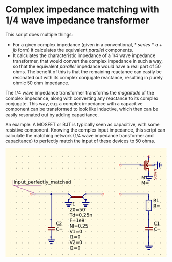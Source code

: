 # Complex impedance matching with 1/4 wave impedance transformer

This script does multiple things:
* For a given complex impedance (given in a conventional, * *series* * *a + jb* form) it calculates the equivalent *parallel* components.
* It calculates the characteristic impedance of a 1/4 wave impedance transformer, that would convert the complex impedance in such a way, so that the equivalent *parallel* impedance would have a real part of 50 ohms. The benefit of this is that the remaining reactance can easily be resonated out with its complex conjugate reactance, resulting in purely ohmic 50 ohm impedance.

The 1/4 wave impedance transformer transforms the *magnitude* of the complex impedance, along with converting any reactance to its complex conjugate. This way, e.g. a complex impedance with a capacitive component can be transformed to look like inductive, which then can be easily resonated out by adding capacitance.

An example:
A MOSFET or BJT is typically seen as capacitive, with some resistive component. Knowing the complex input impedance, this script can calculate the matching network (1/4 wave impedance transformer and capacitance) to perfectly match the input of these devices to 50 ohms.


![complex](complexmatching2.png)


